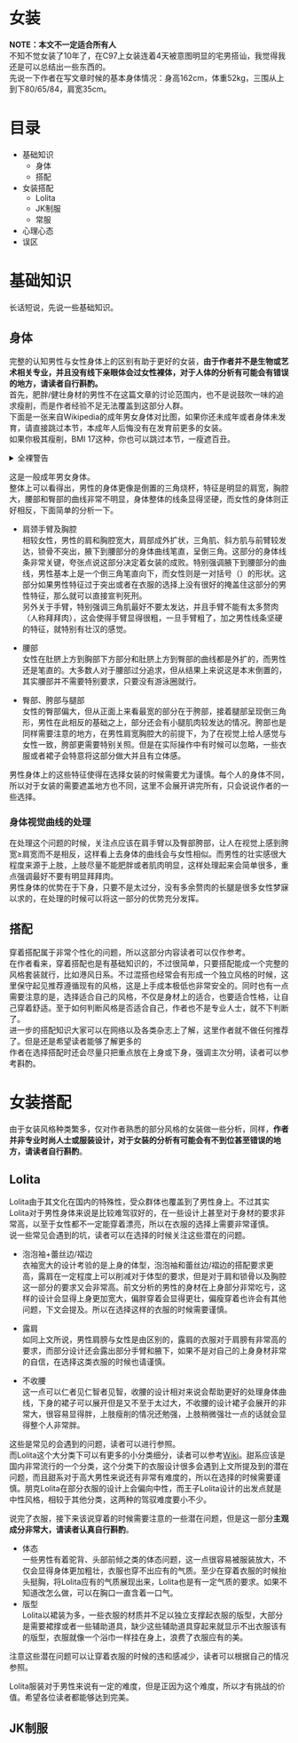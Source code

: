 # 女装
**NOTE：本文不一定适合所有人**  
不知不觉女装了10年了，在C97上女装连着4天被意图明显的宅男搭讪，我觉得我还是可以总结出一些东西的。  
先说一下作者在写文章时候的基本身体情况：身高162cm，体重52kg，三围从上到下80/65/84，肩宽35cm。

# 目录

 - 基础知识
   - 身体
   - 搭配
 - 女装搭配
   - Lolita
   - JK制服
   - 常服
 - 心理心态
 - 误区

# 基础知识
长话短说，先说一些基础知识。
## 身体
完整的认知男性与女性身体上的区别有助于更好的女装，**由于作者并不是生物或艺术相关专业，并且没有线下亲眼体会过女性裸体，对于人体的分析有可能会有错误的地方，请读者自行斟酌。**  
首先，肥胖/健壮身材的男性不在这篇文章的讨论范围内，也不是说鼓吹一味的追求瘦削，而是作者经验不足无法覆盖到这部分人群。  
下面是一张来自Wikipedia的成年男女身体对比图，如果你还未成年或者身体未发育，请直接跳过本节，本成年人后悔没有在发育前更多的女装。  
如果你极其瘦削，BMI 17这种，你也可以跳过本节，一瘦遮百丑。
<details>
  <summary>全裸警告</summary>
<a title="Human_Body.jpg: Mikael Häggström
derivative work: Parzi / CC0" href="https://commons.wikimedia.org/wiki/File:Human_Body_02.png"><img width="256" alt="Human Body 02" src="https://upload.wikimedia.org/wikipedia/commons/thumb/f/fe/Human_Body_02.png/256px-Human_Body_02.png"></a>
</details>

这是一般成年男女身体。  
整体上可以看得出，男性的身体更像是倒置的三角烧杯，特征是明显的肩宽，胸腔大，腰部和臀部的曲线非常不明显，身体整体的线条显得坚硬，而女性的身体则正好相反，下面简单的分析一下。

- 肩颈手臂及胸腔  
相较女性，男性的肩和胸腔宽大，肩部成外扩状，三角肌、斜方肌与前臂较发达，锁骨不突出，腋下到腰部分的身体曲线笔直，呈倒三角。这部分的身体线条非常关键，夸张点说这部分决定着女装的成败。特别强调腋下到腰部分的曲线，男性基本上是一个倒三角笔直向下，而女性则是一对括号（）的形状。这部分如果男性特征过于突出或者在衣服的选择上没有很好的掩盖住这部分的男性特征，那么就可以直接宣判死刑。  
另外关于手臂，特别强调三角肌最好不要太发达，并且手臂不能有太多赘肉（人称拜拜肉），这会使得手臂显得很粗，一旦手臂粗了，加之男性线条坚硬的特征，就特别有壮汉的感觉。

- 腰部  
女性在肚脐上方到胸部下方部分和肚脐上方到臀部的曲线都是外扩的，而男性还是笔直的。大多数人对于腰部过分追求，但从结果上来说这是本末倒置的，其实腰部并不需要特别要求，只要没有游泳圈就行。

- 臀部、胯部与腿部  
女性的臀部偏大，但从正面上来看最宽的部分在于胯部，接着腿部呈现倒三角形，男性在此相反的基础之上，部分还会有小腿肌肉较发达的情况。胯部也是同样需要注意的地方，在男性肩宽胸腔大的前提下，为了在视觉上给人感觉与女性一致，胯部更需要特别关照。但是在实际操作中有时候可以忽略，一些衣服或者裙子会特意将这部分做大并且有立体感。  

男性身体上的这些特征使得在选择女装的时候需要尤为谨慎。每个人的身体不同，所以对于女装的需要遮盖地方也不同，这里不会展开讲完所有，只会说说作者的一些选择。

### 身体视觉曲线的处理
在处理这个问题的时候，关注点应该在肩手臂以及臀部胯部，让人在视觉上感到胯宽≥肩宽而不是相反，这样看上去身体的曲线会与女性相似。而男性的壮实感很大程度来源于上肢，上肢尽量不能肥胖或者肌肉明显，这样处理起来会简单很多，重点强调最好不要有明显拜拜肉。  
男性身体的优势在于下身，只要不是太过分，没有多余赘肉的长腿是很多女性梦寐以求的，在处理的时候可以将这一部分的优势充分发挥。

## 搭配
穿着搭配属于非常个性化的问题，所以这部分内容读者可以仅作参考。  
在作者看来，穿着搭配也是有基础知识的，不过很简单，只要搭配能成一个完整的风格套装就行，比如港风日系。不过混搭也经常会有形成一个独立风格的时候，这里保守起见推荐遵循现有的风格，这是上手成本极低也非常安全的。同时也有一点需要注意的是，选择适合自己的风格，不仅是身材上的适合，也要适合性格，让自己穿着舒适。至于如何判断风格是否适合自己，作者也不是专业人士，就不下判断了。  
进一步的搭配知识大家可以在网络以及各类杂志上了解，这里作者就不做任何推荐了。但是还是希望读者能够了解更多的  
作者在选择搭配时还会尽量只把重点放在上身或下身，强调主次分明，读者可以参考斟酌。

# 女装搭配
由于女装风格种类繁多，仅对作者熟悉的部分风格的女装做一些分析，同样，**作者并非专业时尚人士或服装设计，对于女装的分析有可能会有不到位甚至错误的地方，请读者自行斟酌**。

## Lolita
Lolita由于其文化在国内的特殊性，受众群体也覆盖到了男性身上。不过其实Lolita对于男性身体来说是比较难驾驭好的，在一些设计上甚至对于身材的要求非常高，以至于女性都不一定能穿着漂亮，所以在衣服的选择上需要非常谨慎。  
说一些常见会遇到的坑，读者可以在选择的时候关注这些潜在的问题。  

- 泡泡袖+蕾丝边/褶边  
衣袖宽大的设计考验的是上身的体型，泡泡袖和蕾丝边/褶边的搭配要求更高，露肩在一定程度上可以削减对于体型的要求，但是对于肩和锁骨以及胸腔这一部分的要求又会非常高。前文分析的男性的身材在上身部分非常吃亏，这样的设计会显得上身更加宽大，偏胖穿着会显得更壮，偏瘦穿着也许会有其他问题，下文会提及。所以在选择这样的衣服的时候需要谨慎。

- 露肩  
如同上文所说，男性肩膀与女性是由区别的，露肩的衣服对于肩膀有非常高的要求，而部分设计还会露出部分手臂和腋下，如果不是对自己的上身身材非常的自信，在选择这类衣服的时候也请谨慎。

- 不收腰  
这一点可以仁者见仁智者见智，收腰的设计相对来说会帮助更好的处理身体曲线，下身的裙子可以展开但是又不至于太过大，不收腰的设计裙子会展开的非常大，很容易显得胖，上肢瘦削的情况还勉强，上肢稍微强壮一点的话就会显得整个人非常胖。

这些是常见的会遇到的问题，读者可以进行参照。  
而Lolita这个大分类下可以有更多的小分类细分，读者可以参考[Wiki](https://ja.wikipedia.org/wiki/%E3%83%AD%E3%83%AA%E3%83%BC%E3%82%BF%E3%83%BB%E3%83%95%E3%82%A1%E3%83%83%E3%82%B7%E3%83%A7%E3%83%B3#%E3%83%AD%E3%83%AA%E3%83%BC%E3%82%BF%E3%83%BB%E3%83%95%E3%82%A1%E3%83%83%E3%82%B7%E3%83%A7%E3%83%B3%E3%81%AE%E7%A8%AE%E9%A1%9E)。甜系应该是国内非常流行的一个分类，这个分类下的衣服设计很多会遇到上文所提及到的潜在问题，而且甜系对于高大男性来说还有非常有难度的，所以在选择的时候需要谨慎。朋克Lolita在部分衣服的设计上会偏向中性，而王子Lolita设计的出发点就是中性风格，相较于其他分类，这两种的驾驭难度要小不少。

说完了衣服，接下来该说穿着的时候需要注意的一些潜在问题，但是这一部分**主观成分非常大，请读者认真自行斟酌**。
- 体态  
一些男性有着驼背、头部前倾之类的体态问题，这一点很容易被服装放大，不仅会显得身体更加粗壮，衣服也穿不出应有的气质。至少在穿着衣服的时候抬头挺胸，将Lolita应有的气质展现出来，Lolita也是有一定气质的要求。如果不知道改怎么做，可以在胸口一直含着一口气。
- 版型  
Lolita以裙装为多，一些衣服的材质并不足以独立支撑起衣服的版型，大部分是需要裙撑或者一些辅助道具，缺少这些辅助道具穿起来就显示不出衣服该有的版型，衣服就像一个浴巾一样挂在身上，浪费了衣服应有的美。

注意这些潜在问题可以让穿着衣服的时候的违和感减少，读者可以根据自己的情况参照。

Lolita服装对于男性来说有一定的难度，但是正因为这个难度，所以才有挑战的价值。希望各位读者都能够达到完美。

## JK制服
